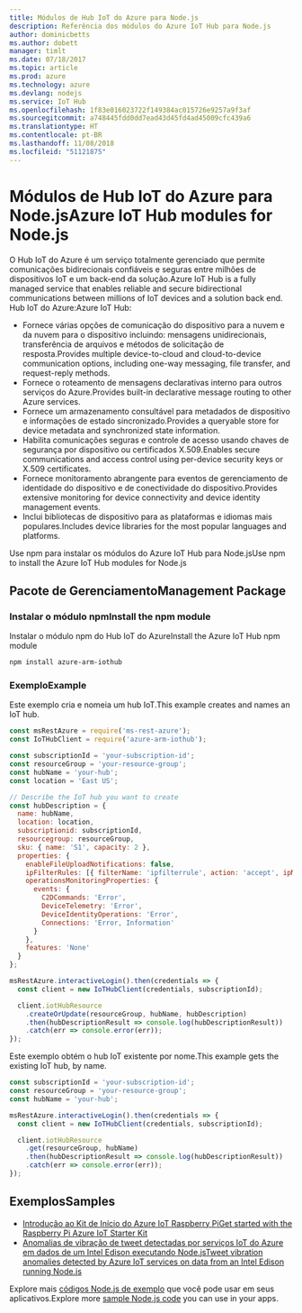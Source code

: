 ```yaml
---
title: Módulos de Hub IoT do Azure para Node.js
description: Referência dos módulos do Azure IoT Hub para Node.js
author: dominicbetts
ms.author: dobett
manager: timlt
ms.date: 07/18/2017
ms.topic: article
ms.prod: azure
ms.technology: azure
ms.devlang: nodejs
ms.service: IoT Hub
ms.openlocfilehash: 1f83e016023722f149384ac015726e9257a9f3af
ms.sourcegitcommit: a748445fdd0dd7ead43d45fd4ad45009cfc439a6
ms.translationtype: HT
ms.contentlocale: pt-BR
ms.lasthandoff: 11/08/2018
ms.locfileid: "51121875"
---
```

# <a name="azure-iot-hub-modules-for-nodejs"></a><span data-ttu-id="fcac3-103">Módulos de Hub IoT do Azure para Node.js</span><span class="sxs-lookup"><span data-stu-id="fcac3-103">Azure IoT Hub modules for Node.js</span></span>

<span data-ttu-id="fcac3-104">O Hub IoT do Azure é um serviço totalmente gerenciado que permite comunicações bidirecionais confiáveis e seguras entre milhões de dispositivos IoT e um back-end da solução.</span><span class="sxs-lookup"><span data-stu-id="fcac3-104">Azure IoT Hub is a fully managed service that enables reliable and secure bidirectional communications between millions of IoT devices and a solution back end.</span></span> <span data-ttu-id="fcac3-105">Hub IoT do Azure:</span><span class="sxs-lookup"><span data-stu-id="fcac3-105">Azure IoT Hub:</span></span>
- <span data-ttu-id="fcac3-106">Fornece várias opções de comunicação do dispositivo para a nuvem e da nuvem para o dispositivo incluindo: mensagens unidirecionais, transferência de arquivos e métodos de solicitação de resposta.</span><span class="sxs-lookup"><span data-stu-id="fcac3-106">Provides multiple device-to-cloud and cloud-to-device communication options, including one-way messaging, file transfer, and request-reply methods.</span></span>
- <span data-ttu-id="fcac3-107">Fornece o roteamento de mensagens declarativas interno para outros serviços do Azure.</span><span class="sxs-lookup"><span data-stu-id="fcac3-107">Provides built-in declarative message routing to other Azure services.</span></span>
- <span data-ttu-id="fcac3-108">Fornece um armazenamento consultável para metadados de dispositivo e informações de estado sincronizado.</span><span class="sxs-lookup"><span data-stu-id="fcac3-108">Provides a queryable store for device metadata and synchronized state information.</span></span>
- <span data-ttu-id="fcac3-109">Habilita comunicações seguras e controle de acesso usando chaves de segurança por dispositivo ou certificados X.509.</span><span class="sxs-lookup"><span data-stu-id="fcac3-109">Enables secure communications and access control using per-device security keys or X.509 certificates.</span></span>
- <span data-ttu-id="fcac3-110">Fornece monitoramento abrangente para eventos de gerenciamento de identidade do dispositivo e de conectividade do dispositivo.</span><span class="sxs-lookup"><span data-stu-id="fcac3-110">Provides extensive monitoring for device connectivity and device identity management events.</span></span>
- <span data-ttu-id="fcac3-111">Inclui bibliotecas de dispositivo para as plataformas e idiomas mais populares.</span><span class="sxs-lookup"><span data-stu-id="fcac3-111">Includes device libraries for the most popular languages and platforms.</span></span>

<span data-ttu-id="fcac3-112">Use npm para instalar os módulos do Azure IoT Hub para Node.js</span><span class="sxs-lookup"><span data-stu-id="fcac3-112">Use npm to install the Azure IoT Hub modules for Node.js</span></span>

## <a name="management-package"></a><span data-ttu-id="fcac3-113">Pacote de Gerenciamento</span><span class="sxs-lookup"><span data-stu-id="fcac3-113">Management Package</span></span>

### <a name="install-the-npm-module"></a><span data-ttu-id="fcac3-114">Instalar o módulo npm</span><span class="sxs-lookup"><span data-stu-id="fcac3-114">Install the npm module</span></span>

<span data-ttu-id="fcac3-115">Instalar o módulo npm do Hub IoT do Azure</span><span class="sxs-lookup"><span data-stu-id="fcac3-115">Install the Azure IoT Hub npm module</span></span>

```bash
npm install azure-arm-iothub
```

### <a name="example"></a><span data-ttu-id="fcac3-116">Exemplo</span><span class="sxs-lookup"><span data-stu-id="fcac3-116">Example</span></span>

<span data-ttu-id="fcac3-117">Este exemplo cria e nomeia um hub IoT.</span><span class="sxs-lookup"><span data-stu-id="fcac3-117">This example creates and names an IoT hub.</span></span>

```javascript
const msRestAzure = require('ms-rest-azure');
const IoTHubClient = require('azure-arm-iothub');

const subscriptionId = 'your-subscription-id';
const resourceGroup = 'your-resource-group';
const hubName = 'your-hub';
const location = 'East US';

// Describe the IoT hub you want to create
const hubDescription = {
  name: hubName,
  location: location,
  subscriptionid: subscriptionId,
  resourcegroup: resourceGroup,
  sku: { name: 'S1', capacity: 2 },
  properties: {
    enableFileUploadNotifications: false,
    ipFilterRules: [{ filterName: 'ipfilterrule', action: 'accept', ipMask: '0.0.0.0/0' }],
    operationsMonitoringProperties: {
      events: {
        C2DCommands: 'Error',
        DeviceTelemetry: 'Error',
        DeviceIdentityOperations: 'Error',
        Connections: 'Error, Information'
      }
    },
    features: 'None'
  }
};

msRestAzure.interactiveLogin().then(credentials => {
  const client = new IoTHubClient(credentials, subscriptionId);

  client.iotHubResource
    .createOrUpdate(resourceGroup, hubName, hubDescription)
    .then(hubDescriptionResult => console.log(hubDescriptionResult))
    .catch(err => console.error(err));
});
```

<span data-ttu-id="fcac3-118">Este exemplo obtém o hub IoT existente por nome.</span><span class="sxs-lookup"><span data-stu-id="fcac3-118">This example gets the existing IoT hub, by name.</span></span>

```javascript
const subscriptionId = 'your-subscription-id';
const resourceGroup = 'your-resource-group';
const hubName = 'your-hub';

msRestAzure.interactiveLogin().then(credentials => {
  const client = new IoTHubClient(credentials, subscriptionId);

  client.iotHubResource
    .get(resourceGroup, hubName)
    .then(hubDescriptionResult => console.log(hubDescriptionResult))
    .catch(err => console.error(err));
});
```

## <a name="samples"></a><span data-ttu-id="fcac3-119">Exemplos</span><span class="sxs-lookup"><span data-stu-id="fcac3-119">Samples</span></span>

- [<span data-ttu-id="fcac3-120">Introdução ao Kit de Início do Azure IoT Raspberry Pi</span><span class="sxs-lookup"><span data-stu-id="fcac3-120">Get started with the Raspberry Pi Azure IoT Starter Kit</span></span>](https://azure.microsoft.com/resources/samples/iot-remote-monitoring-node-raspberrypi-getstartedkit/)
- [<span data-ttu-id="fcac3-121">Anomalias de vibração de tweet detectadas por serviços IoT do Azure em dados de um Intel Edison executando Node.js</span><span class="sxs-lookup"><span data-stu-id="fcac3-121">Tweet vibration anomalies detected by Azure IoT services on data from an Intel Edison running Node.js</span></span>](https://azure.microsoft.com/resources/samples/iot-hub-nodejs-intel-edison-vibration-anomaly-detection/)

<span data-ttu-id="fcac3-122">Explore mais [códigos Node.js de exemplo](https://azure.microsoft.com/resources/samples/?platform=nodejs) que você pode usar em seus aplicativos.</span><span class="sxs-lookup"><span data-stu-id="fcac3-122">Explore more [sample Node.js code](https://azure.microsoft.com/resources/samples/?platform=nodejs) you can use in your apps.</span></span>
